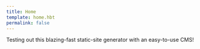 ```yaml
---
title: Home
template: home.hbt
permalink: false
---
```

Testing out this blazing-fast static-site generator with an easy-to-use CMS!
